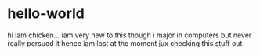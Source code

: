 # hello-world
hi iam chicken...
iam very new to this though i major in computers but never really persued it
hence iam lost at the moment jux checking this stuff out
